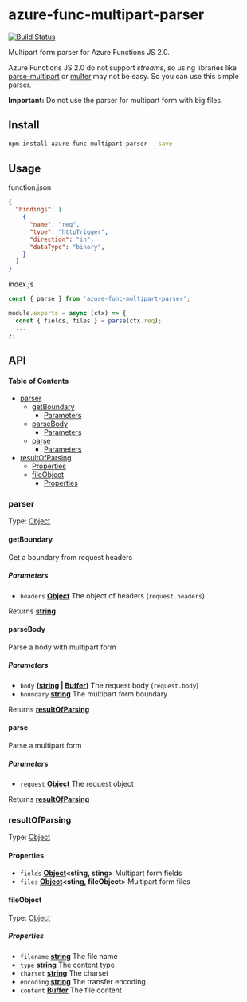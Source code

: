 # azure-func-multipart-parser

[![Build Status](https://travis-ci.com/safer-bwd/azure-func-multipart-parser.svg?branch=master)](https://travis-ci.com/safer-bwd/azure-func-multipart-parser)

Multipart form parser for Azure Functions JS 2.0.

Azure Functions JS 2.0 do not support _streams_, so using libraries like [parse-multipart](https://github.com/freesoftwarefactory/parse-multipart) or [multer](https://github.com/expressjs/multer) may not be easy.
So you can use this simple parser.

**Important:**
Do not use the parser for multipart form with big files.

## Install

```sh
npm install azure-func-multipart-parser --save
```

## Usage

function.json
```json
{
  "bindings": [
    {
      "name": "req",
      "type": "httpTrigger",
      "direction": "in",
      "dataType": "binary",
    }
  ]
}
```

index.js
```javascript
const { parse } from 'azure-func-multipart-parser';

module.exports = async (ctx) => {
  const { fields, files } = parse(ctx.req);
  ...
};

```

## API

<!-- Generated by documentation.js. Update this documentation by updating the source code. -->

#### Table of Contents

-   [parser](#parser)
    -   [getBoundary](#getboundary)
        -   [Parameters](#parameters)
    -   [parseBody](#parsebody)
        -   [Parameters](#parameters-1)
    -   [parse](#parse)
        -   [Parameters](#parameters-2)
-   [resultOfParsing](#resultofparsing)
    -   [Properties](#properties)
    -   [fileObject](#fileobject)
        -   [Properties](#properties-1)

### parser

Type: [Object](https://developer.mozilla.org/docs/Web/JavaScript/Reference/Global_Objects/Object)

#### getBoundary

Get a boundary from request headers

##### Parameters

-   `headers` **[Object](https://developer.mozilla.org/docs/Web/JavaScript/Reference/Global_Objects/Object)** The object of headers (`request.headers`)

Returns **[string](https://developer.mozilla.org/docs/Web/JavaScript/Reference/Global_Objects/String)** 

#### parseBody

Parse a body with multipart form

##### Parameters

-   `body` **([string](https://developer.mozilla.org/docs/Web/JavaScript/Reference/Global_Objects/String) \| [Buffer](https://nodejs.org/api/buffer.html))** The request body (`request.body`)
-   `boundary` **[string](https://developer.mozilla.org/docs/Web/JavaScript/Reference/Global_Objects/String)** The multipart form boundary

Returns **[resultOfParsing](#resultofparsing)** 

#### parse

Parse a multipart form

##### Parameters

-   `request` **[Object](https://developer.mozilla.org/docs/Web/JavaScript/Reference/Global_Objects/Object)** The request object

Returns **[resultOfParsing](#resultofparsing)** 

### resultOfParsing

Type: [Object](https://developer.mozilla.org/docs/Web/JavaScript/Reference/Global_Objects/Object)

#### Properties

-   `fields` **[Object](https://developer.mozilla.org/docs/Web/JavaScript/Reference/Global_Objects/Object)&lt;sting, sting>** Multipart form fields
-   `files` **[Object](https://developer.mozilla.org/docs/Web/JavaScript/Reference/Global_Objects/Object)&lt;sting, fileObject>** Multipart form files

#### fileObject

Type: [Object](https://developer.mozilla.org/docs/Web/JavaScript/Reference/Global_Objects/Object)

##### Properties

-   `filename` **[string](https://developer.mozilla.org/docs/Web/JavaScript/Reference/Global_Objects/String)** The file name
-   `type` **[string](https://developer.mozilla.org/docs/Web/JavaScript/Reference/Global_Objects/String)** The content type
-   `charset` **[string](https://developer.mozilla.org/docs/Web/JavaScript/Reference/Global_Objects/String)** The charset
-   `encoding` **[string](https://developer.mozilla.org/docs/Web/JavaScript/Reference/Global_Objects/String)** The transfer encoding
-   `content` **[Buffer](https://nodejs.org/api/buffer.html)** The file content
